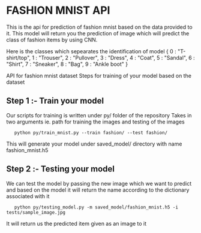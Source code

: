 # FASHION MNIST API
This is the api for prediction of fashion mnist based on the data provided to it.
This model will return you the prediction of image which will predict the class of fashion items by using CNN.

Here is the classes which sepearates the identification of model
{
    0 : "T-shirt/top",
    1 : "Trouser",
    2 : "Pullover",
    3 : "Dress",
    4 : "Coat",
    5 : "Sandal",
    6 : "Shirt",
    7 : "Sneaker",
    8 : "Bag",
    9 : "Ankle boot"
}

 

API for fashion mnist dataset
Steps for training  of your model based on the dataset
## Step 1 :- Train your model
Our scripts for training is written under py/ folder of the repository
Takes in two arguments ie. path for training the images and testing of the images

```
   python py/train_mnist.py --train fashion/ --test fashion/
```

This will generate your model under saved_model/ directory with name fashion_mnist.h5

## Step 2 :- Testing your model

We can test the model by passing the new image which we want to predict and based on the model it will return the name according to the dictionary associated with it

```
   python py/testing_model.py -m saved_model/fashion_mnist.h5 -i tests/sample_image.jpg
```
It will return us the predicted item given as an image to it

